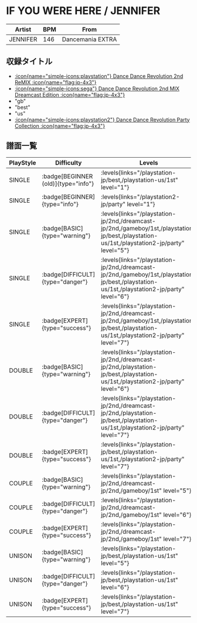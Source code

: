 # IF YOU WERE HERE / JENNIFER

|Artist|BPM|From|
|------|---|----|
|JENNIFER|146|Dancemania EXTRA|

## 収録タイトル

- [:icon{name="simple-icons:playstation"} Dance Dance Revolution 2nd ReMIX :icon{name="flag:jp-4x3"}](/playstation-jp/2nd)
- [:icon{name="simple-icons:sega"} Dance Dance Revolution 2nd MIX Dreamcast Edition :icon{name="flag:jp-4x3"}](/dreamcast-jp/2nd)
- "gb"
- "best"
- "us"
- [:icon{name="simple-icons:playstation2"} Dance Dance Revolution Party Collection :icon{name="flag:jp-4x3"}](/playstation2-jp/party)

## 譜面一覧

|PlayStyle|Difficulty|Levels|Notes|Movie|
|---------|----------|------|-----|-----|
|SINGLE| :badge[BEGINNER (old)]{type="info"}| :levels{links="/playstation-jp/best,/playstation-us/1st" level="1"}|75/0||
|SINGLE| :badge[BEGINNER]{type="info"}| :levels{links="/playstation2-jp/party" level="1"}|73/0||
|SINGLE| :badge[BASIC]{type="warning"}| :levels{links="/playstation-jp/2nd,/dreamcast-jp/2nd,/gameboy/1st,/playstation-jp/best,/playstation-us/1st,/playstation2-jp/party" level="5"}|150/0||
|SINGLE| :badge[DIFFICULT]{type="danger"}| :levels{links="/playstation-jp/2nd,/dreamcast-jp/2nd,/gameboy/1st,/playstation-jp/best,/playstation-us/1st,/playstation2-jp/party" level="6"}|170/0||
|SINGLE| :badge[EXPERT]{type="success"}| :levels{links="/playstation-jp/2nd,/dreamcast-jp/2nd,/gameboy/1st,/playstation-jp/best,/playstation-us/1st,/playstation2-jp/party" level="7"}|210/0||
|DOUBLE| :badge[BASIC]{type="warning"}| :levels{links="/playstation-jp/2nd,/dreamcast-jp/2nd,/playstation-jp/best,/playstation-us/1st,/playstation2-jp/party" level="6"}|150/0||
|DOUBLE| :badge[DIFFICULT]{type="danger"}| :levels{links="/playstation-jp/2nd,/dreamcast-jp/2nd,/playstation-jp/best,/playstation-us/1st,/playstation2-jp/party" level="7"}|187/0||
|DOUBLE| :badge[EXPERT]{type="success"}| :levels{links="/playstation-jp/best,/playstation-us/1st,/playstation2-jp/party" level="7"}|225/0||
|COUPLE| :badge[BASIC]{type="warning"}| :levels{links="/playstation-jp/2nd,/dreamcast-jp/2nd,/gameboy/1st" level="5"}|1P:144/0 2P:142/0||
|COUPLE| :badge[DIFFICULT]{type="danger"}| :levels{links="/playstation-jp/2nd,/dreamcast-jp/2nd,/gameboy/1st" level="6"}|158/0||
|COUPLE| :badge[EXPERT]{type="success"}| :levels{links="/playstation-jp/2nd,/dreamcast-jp/2nd,/gameboy/1st" level="7"}|210/0||
|UNISON| :badge[BASIC]{type="warning"}| :levels{links="/playstation-jp/best,/playstation-us/1st" level="5"}|||
|UNISON| :badge[DIFFICULT]{type="danger"}| :levels{links="/playstation-jp/best,/playstation-us/1st" level="6"}|||
|UNISON| :badge[EXPERT]{type="success"}| :levels{links="/playstation-jp/best,/playstation-us/1st" level="7"}|||
